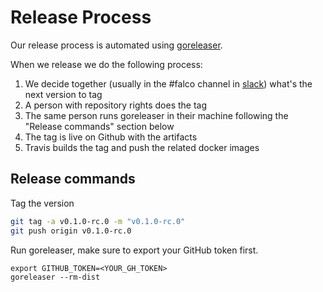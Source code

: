 # Release Process

Our release process is automated using [goreleaser](https://github.com/goreleaser/goreleaser).

When we release we do the following process:

1. We decide together (usually in the #falco channel in [slack](https://sysdig.slack.com)) what's the next version to tag
2. A person with repository rights does the tag
3. The same person runs goreleaser in their machine following the "Release commands" section below
4. The tag is live on Github with the artifacts
5. Travis builds the tag and push the related docker images

## Release commands

Tag the version

```bash
git tag -a v0.1.0-rc.0 -m "v0.1.0-rc.0"
git push origin v0.1.0-rc.0
```

Run goreleaser, make sure to export your GitHub token first.

```
export GITHUB_TOKEN=<YOUR_GH_TOKEN>
goreleaser --rm-dist
```

